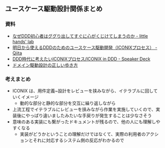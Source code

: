 ## ユースケース駆動設計関係まとめ

### 資料

-  [なぜDDD初心者はググり出してすぐに心がくじけてしまうのか - little hands' lab](https://little-hands.hatenablog.com/entry/2017/09/24/005903)
-  [明日から使えるDDDのためのユースケース駆動開発（ICONIXプロセス） - Qiita](https://qiita.com/hirodragon/items/e2330edc1d1a329d17f5)
-  [DDD時代に考えたいICONIXプロセス/ICONIX in DDD - Speaker Deck](https://speakerdeck.com/hirodragon112/iconix-in-ddd)
-  [ドメイン駆動設計の正しい歩き方](https://www.slideshare.net/slideshow/embed_code/key/tn4xarCWbpAabm?startSlide=24)

### 考えまとめ

- ICONIX は、用件定義~設計をレビューを挟みながら、イテラブルに回していくイメージ
    - 動的な部分と静的な部分を交互に繰り返しながら
- 上流工程でイテラブルにレビューを挟みながら作業を実施していくので、実装後にやっぱり違いましたみたいな手戻りが発生することは少なさそう
- 意味のある実装にも繋がったドキュメントが残るので、他の人にも理解しやすくなる
    - 実装がどうかということの理解だけではなくて、実際の利用者のアクションとそれに対応するシステム側の反応がわかるので